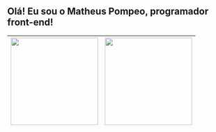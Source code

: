 ## Olá! Eu sou o Matheus Pompeo, programador front-end!

| <img height="200em" src="https://github-readme-stats.vercel.app/api?username=mapompeo&theme=transparent&count_private=true&show_icons=true"/> | <img height="200em" src="https://github-readme-stats.vercel.app/api/top-langs/?username=mapompeo&layout=donut&theme=transparent"/>
| ------------- | ------------- |

##

